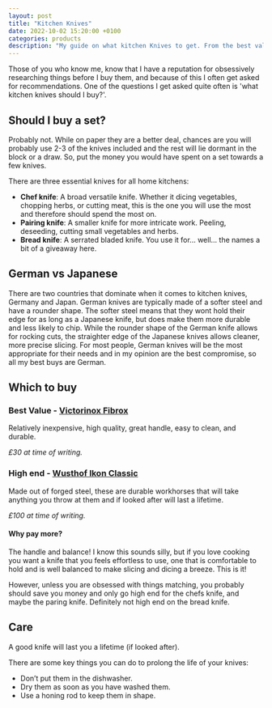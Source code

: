 ```yaml
---
layout: post
title: "Kitchen Knives"
date: 2022-10-02 15:20:00 +0100
categories: products
description: "My guide on what kitchen Knives to get. From the best value Victorinox Fibrox, to the high end Wusthof Ikon Classic."
---
```


Those of you who know me, know that I have a reputation for obsessively researching things before I buy them, and because of this I often get asked for recommendations. One of the questions I get asked quite often is 'what kitchen knives should I buy?'.

## Should I buy a set?

Probably not. While on paper they are a better deal, chances are you will probably use 2-3 of the knives included and the rest will lie dormant in the block or a draw. So, put the money you would have spent on a set towards a few knives.

There are three essential knives for all home kitchens:

- **Chef knife**: A broad versatile knife. Whether it dicing vegetables, chopping herbs, or cutting meat, this is the one you will use the most and therefore should spend the most on.
- **Pairing knife**: A smaller knife for more intricate work. Peeling, deseeding, cutting small vegetables and herbs.
- **Bread knife**: A serrated bladed knife. You use it for... well... the names a bit of a giveaway here.

## German vs Japanese

There are two countries that dominate when it comes to kitchen knives, Germany and Japan. German knives are typically made of a softer steel and have a rounder shape. The softer steel means that they wont hold their edge for as long as a Japanese knife, but does make them more durable and less likely to chip. While the rounder shape of the German knife allows for rocking cuts, the straighter edge of the Japanese knives allows cleaner, more precise slicing. For most people, German knives will be the most appropriate for their needs and in my opinion are the best compromise, so all my best buys are German.

## Which to buy

### Best Value - [Victorinox Fibrox](https://www.amazon.co.uk/Victorinox-Chefs-Knife-Extra-Broad/dp/B000IAZC4Q)

Relatively inexpensive, high quality, great handle, easy to clean, and durable.

_£30 at time of writing._

### High end - [Wusthof Ikon Classic](https://www.amazon.co.uk/Wusthof-Classic-Cooks-Knife-8-Inch/dp/B000XKFNGI)

Made out of forged steel, these are durable workhorses that will take anything you throw at them and if looked after will last a lifetime.

_£100 at time of writing._

#### Why pay more?

The handle and balance! I know this sounds silly, but if you love cooking you want a knife that you feels effortless to use, one that is comfortable to hold and is well balanced to make slicing and dicing a breeze. This is it!

However, unless you are obsessed with things matching, you probably should save you money and only go high end for the chefs knife, and maybe the paring knife. Definitely not high end on the bread knife.

## Care

A good knife will last you a lifetime (if looked after).

There are some key things you can do to prolong the life of your knives:

- Don’t put them in the dishwasher.
- Dry them as soon as you have washed them.
- Use a honing rod to keep them in shape.
